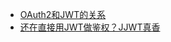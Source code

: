 * [ OAuth2和JWT的关系](https://www.cnblogs.com/haoxianrui/p/13719356.html)
* [还在直接用JWT做鉴权？JJWT真香](https://mp.weixin.qq.com/s/qT5E6OK-NErZhIFW24le3A)
